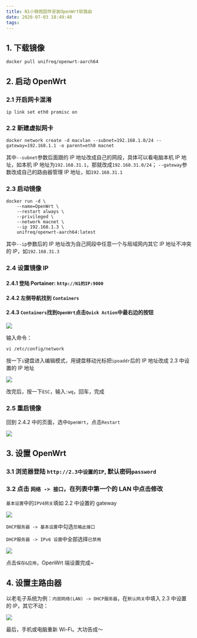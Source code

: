 ```yaml
---
title: N1小钢炮固件安装OpenWrt软路由
date: 2020-07-03 18:49:48
tags:
---
```


## 1. 下载镜像

`docker pull unifreq/openwrt-aarch64`

<!--more-->

## 2. 启动 OpenWrt

### 2.1 开启网卡混淆

`ip link set eth0 promisc on`

### 2.2 新建虚拟网卡

`docker network create -d macvlan --subnet=192.168.1.0/24 --gateway=192.168.1.1 -o parent=eth0 macnet`

其中`--subnet`参数后面跟的 IP 地址改成自己的网段，具体可以看电脑本机 IP 地址，如本机 IP 地址为`192.168.31.1`，那就改成`192.168.31.0/24`；
`--gateway`参数改成自己的路由器管理 IP 地址，如`192.168.31.1`

### 2.3 启动镜像

```shell
docker run -d \
    --name=OpenWrt \
    --restart always \
    --privileged \
    --network macnet \
    --ip 192.168.1.3 \
    unifreq/openwrt-aarch64:latest
```

其中`--ip`参数后的 IP 地址改为自己网段中任意一个与局域网内其它 IP 地址不冲突的 IP，如`192.168.31.3`

### 2.4 设置镜像 IP

#### 2.4.1 登陆 Portainer: `http://N1的IP:9000`

#### 2.4.2 左侧导航找到 `Containers`

#### 2.4.3 `Containers`找到`OpenWrt`点击`Quick Action`中最右边的按钮

![](https://cdn.jsdelivr.net/gh/xiangsanliu/images/img/007S8ZIlly1gj57gy0po2j30r804adg4.jpg)

输入命令：

```shell
vi /etc/config/network
```

按一下`i`键盘进入编辑模式，用键盘移动光标把`ipoaddr`后的 IP 地址改成 2.3 中设置的 IP 地址

![](https://cdn.jsdelivr.net/gh/xiangsanliu/images/img/007S8ZIlly1gj57gynivpj30py0j2tb0.jpg)

改完后，按一下`ESC`，输入`:wq`，回车，完成

### 2.5 重启镜像

回到 2.4.2 中的页面，选中`OpenWrt`，点击`Restart`

![](https://cdn.jsdelivr.net/gh/xiangsanliu/images/img/007S8ZIlly1gj57gzm71cj318c0b8gnf.jpg)

## 3. 设置 OpenWrt

### 3.1 浏览器登陆 `http://2.3中设置的IP`, 默认密码`password`

### 3.2 点击 `网络 -> 接口`，在列表中第一个的 LAN 中点击修改

`基本设置`中的`IPV4网关`填如 2.2 中设置的 gateway

![](https://cdn.jsdelivr.net/gh/xiangsanliu/images/img/007S8ZIlly1gj57h0khnzj314e0mmtbi.jpg)

`DHCP服务器 -> 基本设置`中勾选`忽略此接口`

`DHCP服务器 -> IPv6 设置`中全部选择`已禁用`

![](https://cdn.jsdelivr.net/gh/xiangsanliu/images/img/007S8ZIlly1gj57h1fry0j315u0i0wg8.jpg)

点击`保存&应用`，OpenWrt 端设置完成~

## 4. 设置主路由器

以老毛子系统为例：`内部网络(LAN) -> DHCP服务器`，在`默认网关`中填入 2.3 中设置 的 IP，其它不动：

![](https://cdn.jsdelivr.net/gh/xiangsanliu/images/img/007S8ZIlly1gj57h2wlrij311w0lgdjf.jpg)

最后，手机或电脑重新 Wi-Fi。大功告成～
